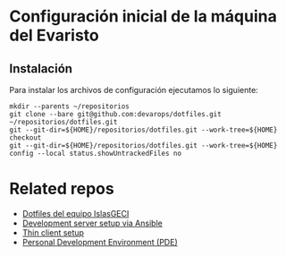 # Configuración inicial de la máquina del Evaristo

## Instalación

Para instalar los archivos de configuración ejecutamos lo siguiente:

```
mkdir --parents ~/repositorios
git clone --bare git@github.com:devarops/dotfiles.git ~/repositorios/dotfiles.git
git --git-dir=${HOME}/repositorios/dotfiles.git --work-tree=${HOME} checkout
git --git-dir=${HOME}/repositorios/dotfiles.git --work-tree=${HOME} config --local status.showUntrackedFiles no
```

# Related repos

- [Dotfiles del equipo IslasGECI](https://github.com/IslasGECI/dotfiles)
- [Development server setup via Ansible](https://github.com/IslasGECI/development_server_setup)
- [Thin client setup](https://github.com/devarops/devenv)
- [Personal Development Environment (PDE)](https://github.com/devarops/pde)
